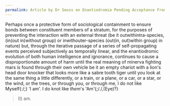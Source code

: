 ```yaml
---
permalink: Article by Dr Seuss on Enantiodromia Pending Acceptance From Publisher
---
```

Perhaps once a protective form of sociological containment to ensure bonds between constituent members of a stratum, for the purposes of preventing the interaction with an external threat (be it outwithintra-species, (in(out in)without group) or inwithouter-species (out(in, out)within group) in nature) but, through the iterative passage of a series of self-propagating events perceived subjectively as temporally linear, and the enantiodromic evolution of both human intelligence and ignorance, continues to cause a disproportionate amount of harm until the real meaning of minerva fighting mars is found through their own vehicle be it an empty chariot with a lion's head door knocker that looks more like a sabre tooth tiger until you look at the same thing a little differently, or a train, or a plane, or a car, or a star, or the wind, or the trees, or through you, or through me, 
I do not like Myself{:/;} 'I am'. 
I do knot like *them*'s 'Am'{;/./,(Eye)?} 
>(I) am.
